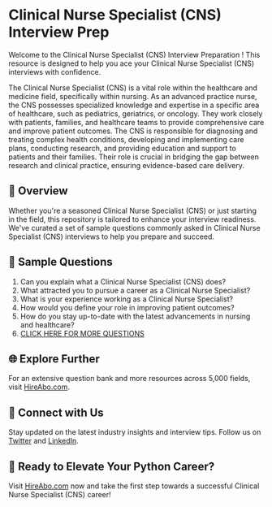 # Clinical Nurse Specialist (CNS) Interview Prep

Welcome to the Clinical Nurse Specialist (CNS) Interview Preparation ! This resource is designed to help you ace your Clinical Nurse Specialist (CNS) interviews with confidence.

The Clinical Nurse Specialist (CNS) is a vital role within the healthcare and medicine field, specifically within nursing. As an advanced practice nurse, the CNS possesses specialized knowledge and expertise in a specific area of healthcare, such as pediatrics, geriatrics, or oncology. They work closely with patients, families, and healthcare teams to provide comprehensive care and improve patient outcomes. The CNS is responsible for diagnosing and treating complex health conditions, developing and implementing care plans, conducting research, and providing education and support to patients and their families. Their role is crucial in bridging the gap between research and clinical practice, ensuring evidence-based care delivery.

## 🚀 Overview

Whether you're a seasoned Clinical Nurse Specialist (CNS) or just starting in the field, this repository is tailored to enhance your interview readiness. We've curated a set of sample questions commonly asked in Clinical Nurse Specialist (CNS) interviews to help you prepare and succeed.

## 📝 Sample Questions

1. Can you explain what a Clinical Nurse Specialist (CNS) does?
2. What attracted you to pursue a career as a Clinical Nurse Specialist?
3. What is your experience working as a Clinical Nurse Specialist?
4. How would you define your role in improving patient outcomes?
5. How do you stay up-to-date with the latest advancements in nursing and healthcare?
6. [CLICK HERE FOR MORE QUESTIONS](https://hireabo.com/job/2_0_4/Clinical%20Nurse%20Specialist%20CNS)

## 🌐 Explore Further

For an extensive question bank and more resources across 5,000 fields, visit [HireAbo.com](https://www.hireabo.com).

## 📱 Connect with Us

Stay updated on the latest industry insights and interview tips. Follow us on [Twitter](https://twitter.com/hireabo) and [LinkedIn](https://www.linkedin.com/in/hire-abo-3609972a8/).

## 🚀 Ready to Elevate Your Python Career?

Visit [HireAbo.com](https://www.hireabo.com) now and take the first step towards a successful Clinical Nurse Specialist (CNS) career!
